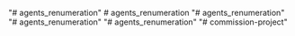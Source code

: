 "# agents_renumeration" 
#   a g e n t s _ r e n u m e r a t i o n  
 "# agents_renumeration" 
"# agents_renumeration" 
"# agents_renumeration" 
"# commission-project" 
